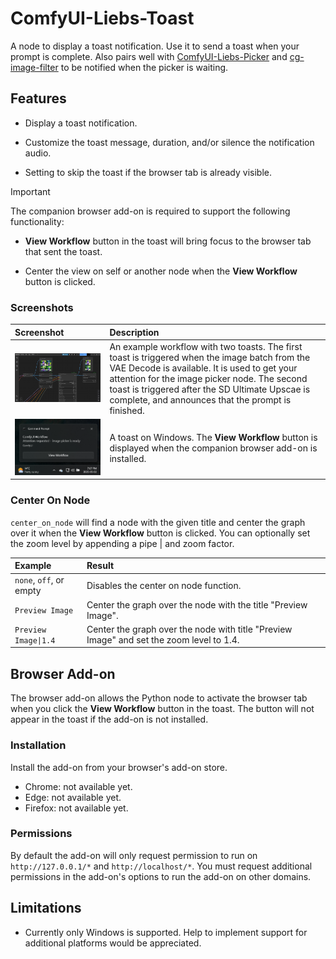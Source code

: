 # ComfyUI-Liebs-Toast

A node to display a toast notification. Use it to send a toast when your prompt is complete. Also pairs well with [ComfyUI-Liebs-Picker](https://github.com/marklieberman/ComfyUI-Liebs-Picker) and [cg-image-filter](https://github.com/chrisgoringe/cg-image-filter) to be notified when the picker is waiting.

## Features

* Display a toast notification.

* Customize the toast message, duration, and/or silence the notification audio.

* Setting to skip the toast if the browser tab is already visible.

> [!IMPORTANT]
> The companion browser add-on is required to support the following functionality:

* **View Workflow** button in the toast will bring focus to the browser tab that sent the toast.

* Center the view on self or another node when the **View Workflow** button is clicked.

### Screenshots

| Screenshot | Description |
| :---- | :---- |
| <img src="./docs/images/workflow.png" width="500"/> | An example workflow with two toasts. The first toast is triggered when the image batch from the VAE Decode is available. It is used to get your attention for the image picker node. The second toast is triggered after the SD Ultimate Upscae is complete, and announces that the prompt is finished. |
| <img src="./docs/images/toast.png" width="500"/> | A toast on Windows. The **View Workflow** button is displayed when the companion browser add-on is installed. |

### Center On Node
`center_on_node` will find a node with the given title and center the graph over it when the **View Workflow** button is clicked. You can optionally set the zoom level by appending a pipe | and zoom factor.

| Example | Result |
| :---- | :---- |
| `none`, `off`, or empty | Disables the center on node function. |
| `Preview Image` | Center the graph over the node with the title "Preview Image". |
| `Preview Image\|1.4` | Center the graph over the node with title "Preview Image" and set the zoom level to 1.4. |

## Browser Add-on

The browser add-on allows the Python node to activate the browser tab when you click the **View Workflow** button in the toast. The button will not appear in the toast if the add-on is not installed.

### Installation

Install the add-on from your browser's add-on store.

* Chrome: not available yet.
* Edge: not available yet.
* Firefox: not available yet.

### Permissions

By default the add-on will only request permission to run on `http://127.0.0.1/*` and `http://localhost/*`. You must request additional permissions in the add-on's options to run the add-on on other domains.

## Limitations

* Currently only Windows is supported. Help to implement support for additional platforms would be appreciated.
